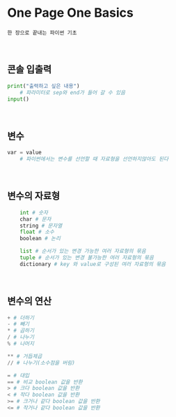 # One Page One Basics
    한 장으로 끝내는 파이썬 기초
<br>

## 콘솔 입출력
```python
print("출력하고 싶은 내용")
    # 파라미터로 sep와 end가 들어 갈 수 있음
input()
```
<br>

## 변수
```python
var = value
    # 파이썬에서는 변수를 선언할 때 자료형을 선언하지않아도 된다
```
<br>

## 변수의 자료형
```python
    int # 숫자
    char # 문자
    string # 문자열
    float # 소수
    boolean # 논리

    list # 순서가 있는 변경 가능한 여러 자료형의 묶음
    tuple # 순서가 있는 변경 불가능한 여러 자료형의 묶음
    dictionary # key 와 value로 구성된 여러 자료형의 묶음
```
<br>

## 변수의 연산
```python
+ # 더하기
- # 빼기
* # 곱하기
/ # 나누기
% # 나머지

** # 거듭제곱
// # 나누기(소수점을 버림)

= # 대입
== # 비교 boolean 값을 반환
> # 크다 boolean 값을 반환
< # 작다 boolean 값을 반환
>= # 크거나 같다 boolean 값을 반환
<= # 작거나 같다 boolean 값을 반환
```
<br>

##
```python

```
<br>